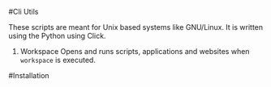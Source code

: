 #Cli Utils

These scripts are meant for Unix based systems like GNU/Linux.
It is written using the Python using Click.

1. Workspace
    Opens and runs scripts, applications and websites when `workspace` is executed.
    
#Installation
    
